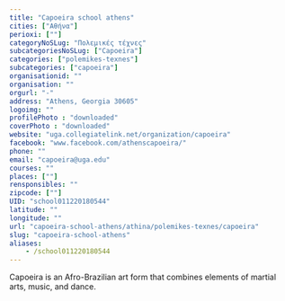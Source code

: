 ```yaml
---
title: "Capoeira school athens"
cities: ["Αθήνα"]
perioxi: [""]
categoryNoSLug: "Πολεμικές τέχνες"
subcategoriesNoSLug: ["Capoeira"]
categories: ["polemikes-texnes"]
subcategories: ["capoeira"]
organisationid: ""
organisation: ""
orgurl: "-"
address: "Athens, Georgia 30605"
logoimg: ""
profilePhoto : "downloaded"
coverPhoto : "downloaded"
website: "uga.collegiatelink.net/organization/capoeira"
facebook: "www.facebook.com/athenscapoeira/"
phone: ""
email: "capoeira@uga.edu"
courses: ""
places: [""]
rensponsibles: ""
zipcode: [""]
UID: "school011220180544"
latitude: ""
longitude: ""
url: "capoeira-school-athens/athina/polemikes-texnes/capoeira"
slug: "capoeira-school-athens"
aliases:
    - /school011220180544
---
```



Capoeira is an Afro-Brazilian art form that combines elements of martial arts, music, and dance.

